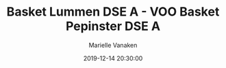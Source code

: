 ---
layout: album
title: Basket Lummen DSE A - VOO Basket Pepinster DSE A
description: Competitie wedstrijd tussen Basket Lummen DSE A en VOO Basket Pepinster DSE A.
date: 2019-12-14 20:30:00
cover: /albums/2019-12-14-Basket-Lummen-DSEA-Pepinster-DSEA/thumbnails/DSC_0331.jpg
author: Marielle Vanaken
archived: true
pagination: 
  enabled: true
  images: true
  imageLayout: image
  itemsPerPage: 256
---